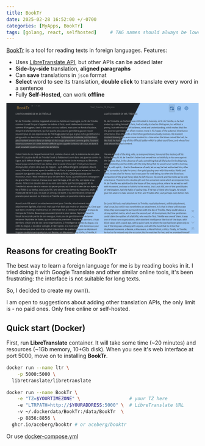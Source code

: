 ```yaml
---
title: BookTr
date: 2025-02-28 16:52:00 +/-0700
categories: [MyApps, BookTr]
tags: [golang, react, selfhosted]     # TAG names should always be lowercase
---
```

[BookTr](https://github.com/aceberg/BookTr) is a tool for reading texts in foreign languages. Features:
- Uses [LibreTranslate API](https://github.com/LibreTranslate/LibreTranslate), but other APIs can be added later
- **Side-by-side** translation, **aligned paragraphs**
- Can **save** translations in `json` format
- **Select** word to see its translation, **double click** to translate every word in a sentence
- Fully **Self-Hosted**, can work **offline**

![Screenshot](https://raw.githubusercontent.com/aceberg/BookTr/refs/heads/main/assets/Screenshot_00.png)

## Reasons for creating BookTr
The best way to learn a foreign language for me is by reading books in it. I tried doing it with Google Translate and other similar online tools, it's been frustrating: the interface is not suitable for long texts.

So, I decided to create my own)).

I am open to suggestions about adding other translation APIs, the only limit is - no paid ones. Only free online or self-hosted.

## Quick start (Docker)

First, run **LibreTranslate** container. It will take some time (~20 minutes) and resources (~1Gb memory, 10+Gb disk). When you see it's web interface at port 5000, move on to installing **BookTr**.

```sh
docker run --name ltr \
    -p 5000:5000 \
  libretranslate/libretranslate
```

```sh
docker run --name BookTr \
    -e "TZ=$YOURTIMEZONE" \                  # your TZ here
    -e "LTRPATH=http://$YOURADDRESS:5000" \  # LibreTranslate URL
    -v ~/.dockerdata/BookTr:/data/BookTr  \ 
    -p 8856:8856 \
  ghcr.io/aceberg/booktr # or aceberg/booktr
``` 
Or use [docker-compose.yml](https://github.com/aceberg/BookTr/blob/main/docker-compose.yml) 